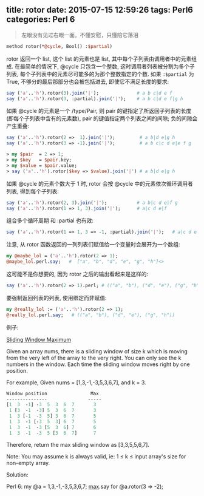 title: rotor
date: 2015-07-15 12:59:26
tags: Perl6
categories: Perl 6
---

<blockquote class="blockquote-center">左眼没有见过右眼一面。不懂安慰，只懂陪它落泪</blockquote>

```perl
method rotor(*@cycle, Bool() :$partial)
```

rotor 返回一个 list, 这个 list 的元素也是 list,  其中每个子列表由调用者中的元素组成.  在最简单的情况下, @cycle 只包含一个整数, 这时调用者列表被分割为多个子列表, 每个子列表中的元素尽可能多的为那个整数指定的个数. 如果 `:$partial` 为 True, 不够分的最后那部分也会被包括进去, 即使它不满足长度的要求:

```perl
say ('a'..'h').rotor(3).join('|');              # a b c|d e f
say ('a'..'h').rotor(3, :partial).join('|');    # a b c|d e f|g h
```

如果 @cycle 的元素是一个  /type/Pair, 则 pair 的键指定了所返回子列表的长度(即每个子列表中含有的元素数), pair 的键值指定两个列表之间的间隙; 负的间隙会产生重叠:

```perl
say ('a'..'h').rotor(2 =>  1).join('|');         # a b|d e|g h
say ('a'..'h').rotor(3 => -1).join('|');         # a b c|c d e|e f g

> my $pair  = 2 => 1;
> my $key   = $pair.key;
> my $value = $pair.value;
> say ('a'..'h').rotor($key => $value).join('|') # a b|d e|g h
```

如果 @cycle 的元素个数大于 1 时,  rotor 会按 @cycle 中的元素依次循环调用者列表, 得到每个子列表:

```perl
say ('a'..'h').rotor(2, 3).join('|');           # a b|c d e|f g
say ('a'..'h').rotor(1 => 1, 3).join('|');      # a|c d e|f
```

组合多个循环周期 和 :partial 也有效:

```perl
say ('a'..'h').rotor(1 => 1, 3 => -1, :partial).join('|');   # a|c d e|e|g h
```

注意, 从 rotor 函数返回的一列列表们赋值给一个变量时会展开为一个数组:

```perl
my @maybe_lol = ('a'..'h').rotor(2 => 1);
@maybe_lol.perl.say;   #  ["a", "b", "d", "e", "g", "h"]<>
```

这可能不是你想要的, 因为 rotor 之后的输出看起来是这样的:

```perl
say ('a'..'h').rotor(2 => 1).perl; # (("a", "b"), ("d", "e"), ("g", "h"))
```

要强制返回列表的列表, 使用绑定而非赋值:

```perl
my @really_lol := ('a'..'h').rotor(2 => 1);
@really_lol.perl.say;   # (("a", "b"), ("d", "e"), ("g", "h"))
```


例子:

[Sliding Window Maximum ](https://leetcode.com/problems/sliding-window-maximum/)

Given an array nums, there is a sliding window of size k which is moving from the very left of the array to the very right. You can only see the k numbers in the window. Each time the sliding window moves right by one position.

For example,
Given nums = [1,3,-1,-3,5,3,6,7], and k = 3.


```perl
Window position                Max
---------------               -----
[1  3  -1] -3  5  3  6  7       3
 1 [3  -1  -3] 5  3  6  7       3
 1  3 [-1  -3  5] 3  6  7       5
 1  3  -1 [-3  5  3] 6  7       5
 1  3  -1  -3 [5  3  6] 7       6
 1  3  -1  -3  5 [3  6  7]      7
```

Therefore, return the max sliding window as [3,3,5,5,6,7].

Note: 
You may assume k is always valid, ie: 1 ≤ k ≤ input array's size for non-empty array.

Solution:

Perl 6:
my @a = 1,3,-1,-3,5,3,6,7;
[max]($_).say for @a.rotor(3 => -2);